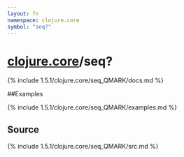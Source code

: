 ```yaml
---
layout: fn
namespace: clojure.core
symbol: "seq?"
---
```


# [clojure.core](../)/seq?

{% include 1.5.1/clojure.core/seq_QMARK/docs.md %}

##Examples

{% include 1.5.1/clojure.core/seq_QMARK/examples.md %}
## Source
{% include 1.5.1/clojure.core/seq_QMARK/src.md %}

